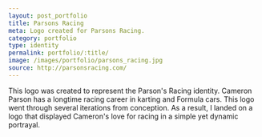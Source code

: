 ```yaml
---
layout: post_portfolio
title: Parsons Racing
meta: Logo created for Parsons Racing.
category: portfolio
type: identity
permalink: portfolio/:title/
image: /images/portfolio/parsons_racing.jpg
source: http://parsonsracing.com/
---
```


This logo was created to represent the Parson's Racing identity. Cameron Parson has a longtime racing career in karting and Formula cars. This logo went through several iterations from conception. As a result, I landed on a logo that displayed Cameron's love for racing in a simple yet dynamic portrayal.